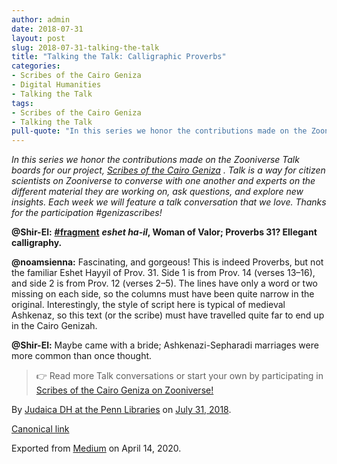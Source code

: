 ```yaml
---
author: admin
date: 2018-07-31
layout: post
slug: 2018-07-31-talking-the-talk
title: "Talking the Talk: Calligraphic Proverbs"
categories:
- Scribes of the Cairo Geniza
- Digital Humanities
- Talking the Talk
tags:
- Scribes of the Cairo Geniza
- Talking the Talk
pull-quote: "In this series we honor the contributions made on the Zooniverse Talk boards for our project, Scribes of the Cairo Geniza. Talk is a way..."
---
```


_In this series we honor the contributions made on the Zooniverse Talk boards for our project,_ [_Scribes of the Cairo Geniza_](https://www.zooniverse.org/projects/judaicadh/scribes-of-the-cairo-geniza) _. Talk is a way for citizen scientists on Zooniverse to converse with one another and experts on the different material they are working on, ask questions, and explore new insights. Each week we will feature a talk conversation that we love. Thanks for the participation #genizascribes!_

**@Shir-El:** [**#fragment**](https://www.zooniverse.org/projects/judaicadh/scribes-of-the-cairo-geniza/talk/tags/fragment) **_eshet ha-il_, Woman of Valor; Proverbs 31? Ellegant calligraphy.**

**@noamsienna:** Fascinating, and gorgeous! This is indeed Proverbs, but not the familiar Eshet Hayyil of Prov. 31. Side 1 is from Prov. 14 (verses 13–16), and side 2 is from Prov. 12 (verses 2–5). The lines have only a word or two missing on each side, so the columns must have been quite narrow in the original. Interestingly, the style of script here is typical of medieval Ashkenaz, so this text (or the scribe) must have travelled quite far to end up in the Cairo Genizah.

**@Shir-El:** Maybe came with a bride; Ashkenazi-Sepharadi marriages were more common than once thought.

> 👉 Read more Talk conversations or start your own by participating in [Scribes of the Cairo Geniza on Zooniverse!](https://www.zooniverse.org/projects/judaicadh/scribes-of-the-cairo-geniza)

By [Judaica DH at the Penn Libraries](https://medium.com/@judaicadh) on [<time>July 31, 2018</time>](https://medium.com/p/37f73f6892a1).

[Canonical link](https://medium.com/@judaicadh/talking-the-talk-calligraphic-proverbs-37f73f6892a1)

Exported from [Medium](https://medium.com) on April 14, 2020.
